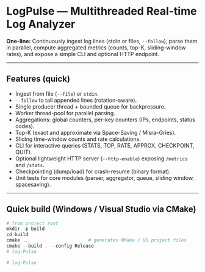 # LogPulse — Multithreaded Real-time Log Analyzer

**One-line:** Continuously ingest log lines (stdin or files, `--follow`), parse them in parallel, compute aggregated metrics (counts, top-K, sliding-window rates), and expose a simple CLI and optional HTTP endpoint.

---

## Features (quick)
- Ingest from file (`--file`) or `stdin`.
- `--follow` to tail appended lines (rotation-aware).
- Single producer thread + bounded queue for backpressure.
- Worker thread-pool for parallel parsing.
- Aggregations: global counters, per-key counters (IPs, endpoints, status codes).
- Top-K (exact and approximate via Space-Saving / Misra–Gries).
- Sliding time-window counts and rate calculations.
- CLI for interactive queries (STATS, TOP, RATE, APPROX, CHECKPOINT, QUIT).
- Optional lightweight HTTP server (`--http-enable`) exposing `/metrics` and `/stats`.
- Checkpointing (dump/load) for crash-resume (binary format).
- Unit tests for core modules (parser, aggregator, queue, sliding window, spacesaving).

---

## Quick build (Windows / Visual Studio via CMake)
```powershell
# from project root
mkdir -p build
cd build
cmake ..                      # generates NMake / VS project files
cmake --build . --config Release
#   l o g - P u l s e  
 #   l o g - P u l s e  
 